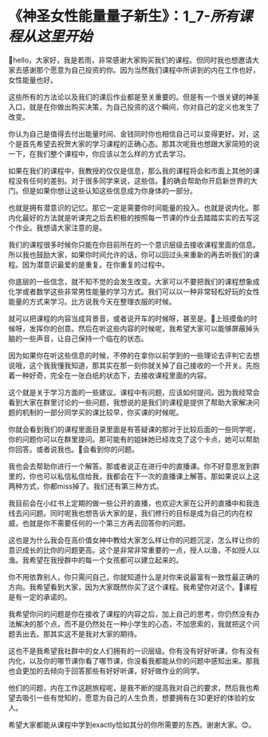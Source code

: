 # 《神圣女性能量量子新生》：1_7-_____所有课程从这里开始_____

🎼hello，大家好，我是若雨，非常感谢大家购买我们的课程。但同时我也想邀请大家去感谢那个愿意为自己投资的你。因为当然我们课程中所讲到的内在工作也好，女性能量也好。

这些所有的方法论以及我们的课后作业都是至关重要的。但是有一个很关键的神圣入口，就是在你做出购买决策，为自己投资的这个瞬间，你对自己的定义也发生了改变。

你认为自己是值得去付出能量时间、金钱同时你也相信自己可以变得更好。对，这个是首先希望去祝贺大家的学习课程的正确心态。那其次呢我也想跟大家简短的说一下，在我们整个课程中，你应该以怎么样的方式去学习。

如果在我们的课程中，我教授的仅仅是信息，那么我的课程将会和市面上其他的课程没有任何的差别。对于很多同学来说，这些信。🎼的确会帮助你开启新世界的大门。但是如果你想让这些认知这些信息成为你身体的一部分。

也就是拥有潜意识的记忆。那它一定是需要你时间能量的投入。也就是说内化。那内化最好的方法就是听课完之后去积极的按照每一节课的作业去踏踏实实的去写这个作业。我想请大家注意的是。

我们的课程很多时候你只能在你目前所在的一个意识层级去接收课程里面的信息。所以我也鼓励大家，如果你时间允许的话，你可以回过头来重新的再去听我们的课程。因为潜意识最爱的是重复。在你重复的过程中。

你底层的一些信念，就不知不觉的会发生改变。大家可以不要把我们的课程想象成化学或者数学这些非常男性能量的学习方式。我们可以以一种非常轻松好玩的女性能量的方式来学习。比方说我今天在整理衣服的时候。

就可以把课程的内容当成背景音，或者说开车的时候呀，甚至是。🎼上班摸鱼的时候呀，发挥你的创意。然后在听这些内容的时候呢，我希望大家可以能够屏蔽掉头脑的一些声音，让自己保持一个临在的状态。

因为如果你在听这些信息的时候，不停的在拿你以前学到的一些理论去评判它去想说哦，这个我我懂我知道，那其实在那一刻你就关掉了自己接收的一个开关。先抱着一种好奇，完全在一张白纸的状态下，去接收课程里面的内容。

这个就是关于学习方面的一些建议。课程中有问题，应该如何提问。因为我经常会看到大家在群里讨论的一些问题，我想说的是我们的课程是提供了帮助大家解决问题的机制的一部分同学买的课比较早，你买课的时候呢。

你就会看到我们的课程里面目录里面是有答疑课的那对于比较后面的一些同学呢，你的问题你可以在群里提问。那可能有的姐妹她已经攻克了这个卡点，她可以帮助你回答。或者说我也。🎼会看到你的问题。

我也会去帮助你进行一个解答。那或者说正在进行中的直播课。你不好意思发到群里的，你也可以私信私信给我，我都会在下一次的直播课上解答。那如果说以上这两种方式，你都miss掉了。我们还有第三种方式。

我目前会在小红书上定期的做一些公开的直播，也欢迎大家在公开的直播中和我连线去问问题。同时呢我也想告诉大家的是，我们修行的目标是成为自己的内在权威，也就是你不需要任何的一个第三方再去回答你的问题。

这也是为什么我会在高价值女神中教给大家怎么样让你的问题沉淀，怎么样让你的意识成长的比你的问题更高。这个是非常非常重要的一点，授人以渔，不如授人以渔。我希望在我授群中的每一个女孩都可以建立起来的。

你不用依靠别人，你只需问自己，你就知道什么是对你来说最富有一致性最正确的方向。我希望看到大家，因为大家既然你买了这个课程。我希望你对这个。🎼课程是有一定的承诺的。

我希望你问的问题是你在接收了课程的内容之后，加上自己的思考，你仍然没有办法解决的那个点，而不是仍然处在一种小学生的心态，不加思索的，我就把这个问题丢出去。那其实这不是我对大家的期待。

这也不是我希望我社群中的女人们拥有的一识层级。你有没有好好听课，你有没有内化，以及你的哪节课你看了哪节课，你没看我都能从你的问题中感知出来。那我也会更加的去倾向于回答那些有好好听课，好好做作业的同学。

他们的问题，内在工作这趟旅程呢，是我不断的提高我对自己的要求，然后我也希望去吸引一些有觉知的，愿意为自己的人生负责，想要拥有在3D更好的体验的女人。

希望大家都能从课程中学到exactly恰如其分的你所需要的东西。谢谢大家。😊。
